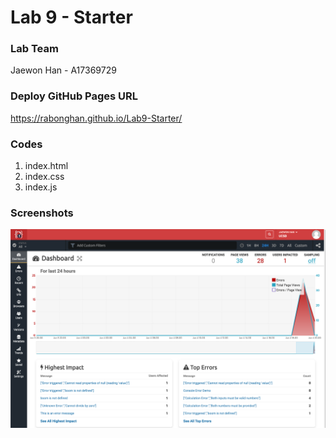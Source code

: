 # Lab 9 - Starter
### Lab Team
Jaewon Han - A17369729


### Deploy GitHub Pages URL
https://rabonghan.github.io/Lab9-Starter/


### Codes
1. index.html
2. index.css
3. index.js

### Screenshots
![](TrackJS_screenshot.png)